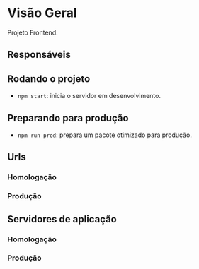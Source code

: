 # Visão Geral

Projeto Frontend.

## Responsáveis

## Rodando o projeto

- `npm start`: inicia o servidor em desenvolvimento.

## Preparando para produção

- `npm run prod`: prepara um pacote otimizado para produção.

## Urls

### Homologação


### Produção


## Servidores de aplicação

### Homologação


### Produção
